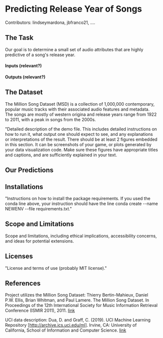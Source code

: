 # Predicting Release Year of Songs

Contributors: lindseymardona, jbfranco21, ....

## The Task
Our goal is to determine a small set of audio attributes that are highly predictive of a song's release year.

#### Inputs (relevant?)
#### Outputs (relevant?)

## The Dataset
The Million Song Dataset (MSD) is a collection of 1,000,000 contemporary, popular music tracks with their associated audio features and metadata. The songs are mostly of western origina and release years range from 1922 to 2011, with a peak in songs from the 2000s. 

"Detailed description of the demo file. This includes detailed instructions on how to run it, what output one should expect to see, and any explanations or interpretations of the result. There should be at least 2 figures embedded in this section. It can be screenshots of your game, or plots generated by your data visualization code. Make sure these figures have appropriate titles and captions, and are sufficiently explained in your text.

## Our Predictions

## Installations
"Instructions on how to install the package requirements. If you used the conda line above, your instruction should have the line conda create --name NEWENV --file requirements.txt."

## Scope and Limitations
Scope and limitations, including ethical implications, accessibility concerns, and ideas for potential extensions.

## Licenses
"License and terms of use (probably MIT license)."

## References
Project utilizes the Million Song Dataset:
Thierry Bertin-Mahieux, Daniel P.W. Ellis, Brian Whitman, and Paul Lamere. 
The Million Song Dataset. In Proceedings of the 12th International Society
for Music Information Retrieval Conference (ISMIR 2011), 2011.
[link](http://millionsongdataset.com/)

UCI data description:
Dua, D. and Graff, C. (2019). UCI Machine Learning Repository [http://archive.ics.uci.edu/ml]. Irvine, CA: University of California, School of Information and Computer Science. [link](http://archive.ics.uci.edu/ml/citation_policy.html)
